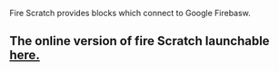 Fire Scratch provides blocks which connect to Google Firebasw.

## The online version of fire Scratch launchable [here.](https://oliverfaust.github.io/)
